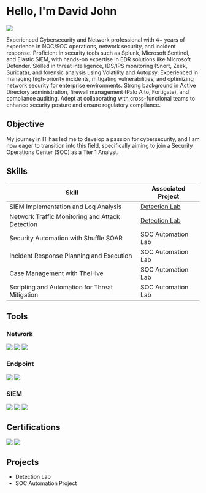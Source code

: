# Hello, I'm David John
<a href="https://www.linkedin.com/in/davidjohn3"><img src="https://img.shields.io/badge/-LinkedIn-0072b1?&style=for-the-badge&logo=linkedin&logoColor=white" /></a>

Experienced Cybersecurity and Network professional with 4+ years of experience in NOC/SOC operations, network security, and incident response. Proficient in security tools such as Splunk, Microsoft Sentinel, and Elastic SIEM, with hands-on expertise in EDR solutions like Microsoft Defender. Skilled in threat intelligence, IDS/IPS monitoring (Snort, Zeek, Suricata), and forensic analysis using Volatility and Autopsy. Experienced in managing high-priority incidents, mitigating vulnerabilities, and optimizing network security for enterprise environments. Strong background in Active Directory administration, firewall management (Palo Alto, Fortigate), and compliance auditing. Adept at collaborating with cross-functional teams to enhance security posture and ensure regulatory compliance.

## Objective

My journey in IT has led me to develop a passion for cybersecurity, and I am now eager to transition into this field, specifically aiming to join a Security Operations Center (SOC) as a Tier 1 Analyst.

## Skills

| Skill                                         | Associated Project         |
|-----------------------------------------------|----------------------------|
| SIEM Implementation and Log Analysis          | <a href="https://google.com">Detection Lab</a>|
| Network Traffic Monitoring and Attack Detection | <a href="https://google.com">Detection Lab</a>|
| Security Automation with Shuffle SOAR         | SOC Automation Lab|
| Incident Response Planning and Execution      | SOC Automation Lab|
| Case Management with TheHive                  | SOC Automation Lab|
| Scripting and Automation for Threat Mitigation | SOC Automation Lab|

## Tools


### Network
<div>
    <img src="https://img.shields.io/badge/-Wireshark-1679A7?&style=for-the-badge&logo=Wireshark&logoColor=white" />
    <img src="https://img.shields.io/badge/-Suricata-EF3B2D?&style=for-the-badge&logo=Suricata&logoColor=white" />
    <img src="https://img.shields.io/badge/-Zeek-777BB4?&style=for-the-badge&logo=Zeek&logoColor=white" />
</div>

### Endpoint
<div>
    <img src="https://img.shields.io/badge/-Microsoft_Defender_for_Endpoint-00A4EF?&style=for-the-badge&logo=Microsoft&logoColor=white" />
    <img src="https://img.shields.io/badge/-Velociraptor-4B275F?&style=for-the-badge&logo=Velociraptor&logoColor=white" />
</div>

### SIEM
<div>
    <img src="https://img.shields.io/badge/-Microsoft_Sentinel-0078D4?&style=for-the-badge&logo=Microsoft&logoColor=white" />
    <img src="https://img.shields.io/badge/-Splunk-000000?&style=for-the-badge&logo=Splunk&logoColor=white" />
    <img src="https://img.shields.io/badge/-Elastic-005571?&style=for-the-badge&logo=Elastic&logoColor=white" />
</div>

## Certifications
<div>
<img src="https://img.shields.io/badge/-CCNA-007ACC?&style=for-the-badge&logo=Cisco&logoColor=white" />
<img src="https://img.shields.io/badge/-CDSA-006400?&style=for-the-badge&logo=HTB&Color=white" />
</div>

## Projects
- Detection Lab
- SOC Automation Project
